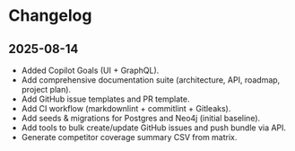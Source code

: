 # Changelog

## 2025-08-14
- Added Copilot Goals (UI + GraphQL).
- Add comprehensive documentation suite (architecture, API, roadmap, project plan).
- Add GitHub issue templates and PR template.
- Add CI workflow (markdownlint + commitlint + Gitleaks).
- Add seeds & migrations for Postgres and Neo4j (initial baseline).
- Add tools to bulk create/update GitHub issues and push bundle via API.
- Generate competitor coverage summary CSV from matrix.
